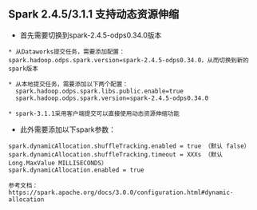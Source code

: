 ## Spark 2.4.5/3.1.1 支持动态资源伸缩
* 首先需要切换到spark-2.4.5-odps0.34.0版本

```
* 从Dataworks提交任务，需要添加配置：spark.hadoop.odps.spark.version=spark-2.4.5-odps0.34.0，从而切换到新的spark版本

* 从本地提交任务，需要添加以下两个配置：
  spark.hadoop.odps.spark.libs.public.enable=true
  spark.hadoop.odps.spark.version=spark-2.4.5-odps0.34.0

* spark-3.1.1采用客户端提交可以直接使用动态资源伸缩功能
```

* 此外需要添加以下spark参数：
```
spark.dynamicAllocation.shuffleTracking.enabled = true （默认 false）
spark.dynamicAllocation.shuffleTracking.timeout = XXXs （默认 Long.MaxValue MILLISECONDS）
spark.dynamicAllocation.enabled = true

参考文档：https://spark.apache.org/docs/3.0.0/configuration.html#dynamic-allocation
```